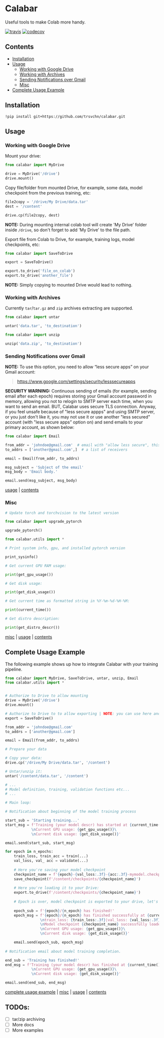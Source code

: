 # Calabar

Useful tools to make Colab more handy.


[![travis](https://travis-ci.org/trsvchn/calabar.svg?branch=master)](https://travis-ci.org/trsvchn/calabar)
[![codecov](https://codecov.io/gh/trsvchn/calabar/branch/master/graph/badge.svg)](https://codecov.io/gh/trsvchn/calabar)

## Contents

- [Installation](#installation)
- [Usage](#usage)
  - [Working with Google Drive](#working-with-google-drive)
  - [Working with Archives](#working-with-archives)
  - [Sending Notifications over Gmail](#sending-notifications-over-gmail)
  - [Misc](#misc)
- [Complete Usage Example](#complete-usage-example)

## Installation

```
!pip install git+https://github.com/trsvchn/calabar.git
```

## Usage

### Working with Google Drive

Mount your drive:

```python
from calabar import MyDrive

drive = MyDrive('/drive')
drive.mount()
```

Copy file/folder from mounted Drive, for example, some data, model checkpoint from the previous training, etc:

```python
file2copy = '/drive/My Drive/data.tar'
dest = '/content'

drive.cp(file2copy, dest)
```

**NOTE:** During mounting internal colab tool will create 'My Drive' folder inside `/drive`,
so don't forget to add 'My Drive' to the file path.

Export file from Colab to Drive, for example, training logs, model checkpoints, etc:

```python
from calabar import SaveToDrive

export = SaveToDrive()

export.to_drive('file_on_colab')
export.to_drive('another_file')
```

**NOTE:** Simply copying to mounted Drive would lead to nothing.

### Working with Archives

Currently `tar`/`tar.gz` and `zip` archives extracting are supported.

```python
from calabar import untar

untar('data.tar', 'to_destination')
```

```python
from calabar import unzip

unzip('data.zip', 'to_destination')
```

### Sending Notifications over Gmail

**NOTE:** To use this option, you need to allow “less secure apps” on your Gmail account:
> https://www.google.com/settings/security/lesssecureapps

**SECURITY WARNING:** Continuous sending of emails (for example, sending email after each epoch) requires storing your 
Gmail account password in memory, allowing you not to relogin to SMTP server each time, when you want to send an email.
BUT, Calabar uses secure TLS connection. Anyway, if you feel unsafe because of "less secure appps" and using
SMTP server, or you just don't like it, you may not use it or use another "less secured" account
(with "less secure apps” option on) and send emails to your primary account, as shown below:

```python
from calabar import Email

from_addr = 'johndoe@gmail.com'  # email with "allow less secure", this account's SMTP server will be used as a sender
to_addrs = ['another@gmail.com',]  # a list of receivers

email = Email(from_addr, to_addrs)

msg_subject = 'Subject of the email'
msg_body = 'Email body.'

email.send(msg_subject, msg_body)
```
[usage](#usage) | [contents](#contents)

### Misc

```python
# Update torch and torchvision to the latest version

from calabar import upgrade_pytorch

upgrade_pytorch()
```

```python
from calabar.utils import *

# Print system info, gpu, and installed pytorch version

print_sysinfo()

# Get current GPU RAM usage:

print(get_gpu_usage())

# Get disk usage:

print(get_disk_usage())

# Get current time as formatted string in %Y-%m-%d-%H-%M:

print(current_time())

# Get distro description:

print(get_distro_descr())
```

[misc](#misc) | [usage](#usage) | [contents](#contents)

## Complete Usage Example

The following example shows up how to integrate Calabar with your training pipeline.

```python
from calabar import MyDrive, SaveToDrive, untar, unzip, Email
from calabar.utils import *


# Authorize to Drive to allow mounting
drive = MyDrive('/drive')
drive.mount()

# Authorize to Drive to to allow exporting | NOTE: you can use here another Drive
export = SaveToDrive()

from_addr = 'johndoe@gmail.com'
to_addrs = ['another@gmail.com']

email = Email(from_addr, to_addrs)

# Prepare your data 

# Copy your data:
drive.cp('/drive/My Drive/data.tar', '/content')

# Untar/unzip it:
untar('/content/data.tar', '/content')

# ...
# Model definition, training, validation functions etc...
# ...

# Main loop:

# Notification about beginning of the model training process 

start_sub = 'Starting training...'
start_msg = f'Training (your model descr) has started at {current_time()}\
            \nCurrent GPU usage: {get_gpu_usage()}\
            \nCurrent disk usage: {get_disk_usage()}'

email.send(start_sub, start_msg)

for epoch in n_epochs:
    train_loss, train_acc = train(...)
    val_loss, val_ acc = validate(...)
      
    # Here you're saving your model checkpoint
    checkpoint_name = f'{epoch}-{val_loss:.3f}-{acc:.3f}-mymodel.checkpoint'  # this is just example
    save_checkpoint(f'/content/checkpoints/{checkpoint_name}')
    
    # Here you're loading it to your Drive:
    export.to_drive(f'/content/checkpoints/{checkpoint_name}')
    
    # Epoch is over, model checkpoint is exported to your drive, let's notify you about current success:
    
    epoch_sub = f'{epoch}/{n_epoch} has finished!'
    epoch_msg = f'{epoch}/{n_epoch} has finished successfully at {current_time()}\
                \ntrain_loss: {train_loss:.3f}|val_loss: {val_loss:.3f}|train_acc: {train_acc:.3f}|val_acc: {val_acc:.3f}\
                \nModel checkpoint {checkpoint_name} successfully loaded to Drive\
                \nCurrent GPU usage: {get_gpu_usage()}\
                \nCurrent disk usage: {get_disk_usage()}'

    email.send(epoch_sub, epoch_msg)
    
# Notification email about model training completion.

end_sub = 'Training has finished!'
end_msg = f'Training (your model descr) has finished at {current_time()}\
            \nCurrent GPU usage: {get_gpu_usage()}\
            \nCurrent disk usage: {get_disk_usage()}'

email.send(end_sub, end_msg)
```

[complete usage example](#complete-usage-example) | [misc](#misc) | [usage](#usage) | [contents](#contents)

## TODOs:

- [ ] tar/zip archiving
- [ ] More docs
- [ ] More examples
